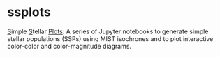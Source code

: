 # ssplots
<ins>S</ins>imple <ins>S</ins>tellar <ins>Plots</ins>: A series of Jupyter notebooks to generate simple stellar populations (SSPs) using MIST isochrones and to plot interactive color-color and color-magnitude diagrams.
